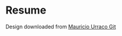 # Resume

Design downloaded from [Mauricio Urraco Git](https://github.com/murraco/jekyll-theme-minimal-resume)

